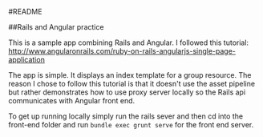 #README

##Rails and Angular practice

This is a sample app combining Rails and Angular. I followed this tutorial:
http://www.angularonrails.com/ruby-on-rails-angularjs-single-page-application

The app is simple. It displays an index template for a group resource. The reason
I chose to follow this tutorial is that it doesn't use the asset pipeline but rather
demonstrates how to use proxy server locally so the Rails api communicates with Angular
front end.

To get up running locally simply run the rails sever and then cd into the front-end folder and run
``bundle exec grunt serve`` for the front end server.
